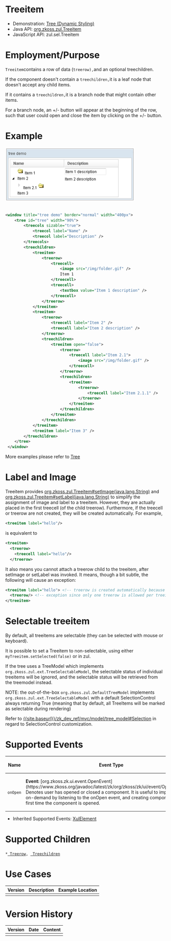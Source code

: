 

# Treeitem

- Demonstration: [Tree (Dynamic Styling)](http://www.zkoss.org/zkdemo/tree/dynamic_styling)
- Java API: [org.zkoss.zul.Treeitem](https://www.zkoss.org/javadoc/latest/zk/org/zkoss/zul/Treeitem.html)
- JavaScript API: <javadoc directory="jsdoc">zul.sel.Treeitem</javadoc>


# Employment/Purpose

`Treeitem`contains a row of data (`treerow),`and an optional
treechildren.

If the component doesn't contain a `treechildren,`it is a leaf node that
doesn't accept any child items.

If it contains a `treechildren,`it is a branch node that might contain
other items.

For a branch node, an +/- button will appear at the beginning of the
row, such that user could open and close the item by clicking on the +/-
button.

# Example

![](/zk_component_ref/images/ZKComRef_Treeitem.png)

```xml

<window title="tree demo" border="normal" width="400px">
    <tree id="tree" width="90%">
        <treecols sizable="true">
            <treecol label="Name" />
            <treecol label="Description" />
        </treecols>
        <treechildren>
            <treeitem>
                <treerow>
                    <treecell>
                        <image src="/img/folder.gif" />
                        Item 1
                    </treecell>
                    <treecell>
                        <textbox value="Item 1 description" />
                    </treecell>
                </treerow>
            </treeitem>
            <treeitem>
                <treerow>
                    <treecell label="Item 2" />
                    <treecell label="Item 2 description" />
                </treerow>
                <treechildren>
                    <treeitem open="false">
                        <treerow>
                            <treecell label="Item 2.1">
                                <image src="/img/folder.gif" />
                            </treecell>
                        </treerow>
                        <treechildren>
                            <treeitem>
                                <treerow>
                                    <treecell label="Item 2.1.1" />
                                </treerow>
                            </treeitem>
                        </treechildren>
                    </treeitem>
                </treechildren>
            </treeitem>
            <treeitem label="Item 3" />
        </treechildren>
    </tree>
 </window>
```

More examples please refer to [ Tree]({{site.baseurl}}/zk_component_ref/data/tree#The_open_Property_and_the_onOpen_Event)

# Label and Image

Treeitem provides
[org.zkoss.zul.Treeitem#setImage(java.lang.String)](https://www.zkoss.org/javadoc/latest/zk/org/zkoss/zul/Treeitem.html#setImage(java.lang.String))
and
[org.zkoss.zul.Treeitem#setLabel(java.lang.String)](https://www.zkoss.org/javadoc/latest/zk/org/zkoss/zul/Treeitem.html#setLabel(java.lang.String))
to simplify the assignment of image and label to a treeitem. However,
they are actually placed in the first treecell (of the child treerow).
Furthermore, if the treecell or treerow are not created, they will be
created automatically. For example,

```xml
<treeitem label="hello"/>
```

is equivalent to

```xml
<treeitem>
  <treerow>
    <treecell label="hello"/>
  </treerow>
```

It also means you cannot attach a treerow child to the treeitem, after
setImage or setLabel was invoked. It means, though a bit subtle, the
following will cause an exception:

```xml
<treeitem label="hello"> <!-- treerow is created automatically because of setLabel -->
  <treerow/> <!-- exception since only one treerow is allowed per treeitem -->
</treeitem>
```

# Selectable treeitem

By default, all treeitems are selectable (they can be selected with
mouse or keyboard).

It is possible to set a Treeitem to non-selectable, using either
`myTreeitem.setSelected(false)` or <treeitem selectable="false"> in zul.

If the tree uses a TreeModel which implements
`org.zkoss.zul.ext.TreeSelectableModel`, the selectable status of
individual treeitems will be ignored, and the selectable status will be
retrieved from the treemodel instead.

NOTE: the out-of-the-box `org.zkoss.zul.DefaultTreeModel`<E> implements
`org.zkoss.zul.ext.TreeSelectableModel` with a default SelectionControl
always returning True (meaning that by default, all TreeItems will be
marked as selectable during rendering)

Refer to
[{{site.baseurl}}/zk_dev_ref/mvc/model/tree_model#Selection]({{site.baseurl}}/zk_dev_ref/mvc/model/tree_model#Selection)
in regard to SelectionControl customization.

# Supported Events

<table>
<thead>
<tr class="header">
<th><center>
<p>Name</p>
</center></th>
<th><center>
<p>Event Type</p>
</center></th>
</tr>
</thead>
<tbody>
<tr class="odd">
<td><center>
<p><code>onOpen</code></p>
</center></td>
<td><p><strong>Event:</strong>
[org.zkoss.zk.ui.event.OpenEvent](https://www.zkoss.org/javadoc/latest/zk/org/zkoss/zk/ui/event/OpenEvent.html) Denotes user has
opened or closed a component. It is useful to implement load-on-demand
by listening to the onOpen event, and creating components when the first
time the component is opened.</p></td>
</tr>
</tbody>
</table>

- Inherited Supported Events: [ XulElement]({{site.baseurl}}/zk_component_ref/base_components/xulelement#Supported_Events)

# Supported Children

`*`[` Treerow`]({{site.baseurl}}/zk_component_ref/data/tree/treerow)`, `[` Treechildren`]({{site.baseurl}}/zk_component_ref/data/tree/treechildren)

# Use Cases

| Version | Description | Example Location |
|---------|-------------|------------------|
|         |             |                  |

# Version History



| Version | Date | Content |
|---------|------|---------|
|         |      |         |


